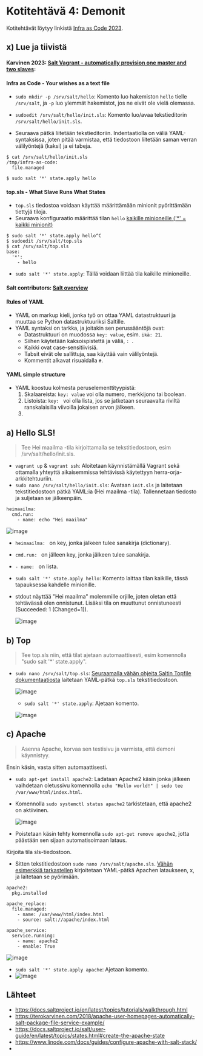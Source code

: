# Kotitehtävä 4: Demonit
Kotitehtävät löytyy linkistä [Infra as Code 2023](https://terokarvinen.com/2023/configuration-management-2023-autumn/).

## x) Lue ja tiivistä

#### Karvinen 2023: [Salt Vagrant - automatically provision one master and two slaves](https://terokarvinen.com/2023/salt-vagrant/#infra-as-code---your-wishes-as-a-text-file):

#### Infra as Code - Your wishes as a text file
- `sudo mkdir -p /srv/salt/hello`: Komento luo hakemiston `hello` tielle `/srv/salt`, ja `-p` luo ylemmät hakemistot, jos ne eivät ole vielä olemassa.
- `sudoedit /srv/salt/hello/init.sls`: Komento luo/avaa tekstieditorin `/srv/salt/hello/init.sls`.

- Seuraava pätkä liitetään tekstieditoriin. Indentaatiolla on väliä YAML-syntaksissa, joten pitää varmistaa, että tiedostoon liitetään saman verran välilyöntejä (kaksi) ja ei tabeja. 
```
$ cat /srv/salt/hello/init.sls
/tmp/infra-as-code:
  file.managed

$ sudo salt '*' state.apply hello
```

#### top.sls - What Slave Runs What States
- `top.sls` tiedostoa voidaan käyttää määrittämään minionit pyörittämään tiettyjä tiloja.
- Seuraava konfiguraatio määrittää tilan `hello` [kaikille minioneille ('*' = kaikki minionit)](https://docs.saltproject.io/en/latest/topics/tutorials/walkthrough.html)
```
$ sudo salt '*' state.apply hello^C
$ sudoedit /srv/salt/top.sls
$ cat /srv/salt/top.sls
base:
  '*':
    - hello
```
- `sudo salt '*' state.apply`: Tällä voidaan liittää tila kaikille minioneille.

#### Salt contributors: [Salt overview](https://docs.saltproject.io/salt/user-guide/en/latest/topics/overview.html#rules-of-yaml)

#### Rules of YAML
- YAML on markup kieli, jonka työ on ottaa YAML datastruktuuri ja muuttaa se Python datastruktuuriksi Saltille.
- YAML syntaksi on tarkka, ja joitakin sen perussääntöjä ovat:
  - Datastruktuuri on muodossa `key: value`, esim. `ikä: 21`.
  - Siihen käytetään kaksoispistettä ja väliä, `: `.
  - Kaikki ovat case-sensitiivisiä.
  - Tabsit eivät ole sallittuja, saa käyttää vain välilyöntejä.
  - Kommentit alkavat risuaidalla `#`.

#### YAML simple structure
- YAML koostuu kolmesta peruselementtityypistä:
  1. Skalaareista: `key: value` voi olla numero, merkkijono tai boolean.
  2. Listoista: `key: ` voi olla lista, jos se jatketaan seuraavalta riviltä ranskalaisilla viivoilla jokaisen arvon jälkeen.
  3. 

## a) Hello SLS!
> Tee Hei maailma -tila kirjoittamalla se tekstitiedostoon, esim /srv/salt/hello/init.sls.
- `vagrant up` & `vagrant ssh`: Aloitetaan käynnistämällä Vagrant sekä ottamalla yhteyttä aikaisemmissa tehtävissä käytettyyn herra-orja-arkkitehtuuriin.
- `sudo nano /srv/salt/hello/init.sls`: Avataan `init.sls` ja laitetaan tekstitiedostoon pätkä YAML:ia (Hei maailma -tila). Tallennetaan tiedosto ja suljetaan se jälkeenpäin. 
```
heimaailma:
  cmd.run:
    - name: echo "Hei maailma"
```
  ![image](https://github.com/16cats/Infra-as-Code-course/assets/97065659/f0fbfdce-882b-4741-b3c4-8f1afc50dac7)

  - `heimaailma: ` on key, jonka jälkeen tulee sanakirja (dictionary).
  - `cmd.run: ` on jälleen key, jonka jälkeen tulee sanakirja.
  - `- name: ` on lista.

- `sudo salt '*' state.apply hello`: Komento laittaa tilan kaikille, tässä tapauksessa kahdelle minionille.
- stdout näyttää "Hei maailma" molemmille orjille, joten oletan että tehtävässä olen onnistunut. Lisäksi tila on muuttunut onnistuneesti (Succeeded: 1 (Changed=1)).

  ![image](https://github.com/16cats/Infra-as-Code-course/assets/97065659/0bb2d2e7-9595-48b4-a5f7-e7f932203f16)

## b) Top
> Tee top.sls niin, että tilat ajetaan automaattisesti, esim komennolla "sudo salt '*' state.apply".
- `sudo nano /srv/salt/top.sls`: [Seuraamalla vähän ohjeita Saltin Topfile dokumentaatiosta](https://docs.saltproject.io/en/latest/ref/states/top.html) laitetaan YAML-pätkä `top.sls` tekstitiedostoon.
  
  ![image](https://github.com/16cats/Infra-as-Code-course/assets/97065659/2276f867-db64-4c93-a1fd-0639c4377262)

  - `sudo salt '*' state.apply`: Ajetaan komento. 

  ![image](https://github.com/16cats/Infra-as-Code-course/assets/97065659/e0ec5288-b81d-4357-8cc2-a0b767e81df2)

## c) Apache
> Asenna Apache, korvaa sen testisivu ja varmista, että demoni käynnistyy.

Ensin käsin, vasta sitten automaattisesti.
- `sudo apt-get install apache2`: Ladataan Apache2 käsin jonka jälkeen vaihdetaan oletussivu komennolla `echo "Hello world!" | sudo tee /var/www/html/index.html`.
- Komennolla `sudo systemctl status apache2` tarkistetaan, että apache2 on aktiivinen.

  ![image](https://github.com/16cats/Infra-as-Code-course/assets/97065659/6b6d8cea-52ae-4333-a6ee-15987bed60cf)

- Poistetaan käsin tehty komennolla `sudo apt-get remove apache2`, jotta päästään sen sijaan automatisoimaan lataus.

Kirjoita tila sls-tiedostoon.
- Sitten tekstitiedostoon `sudo nano /srv/salt/apache.sls`. [Vähän esimerkkiä tarkastellen](https://docs.saltproject.io/salt/user-guide/en/latest/topics/states.html#create-the-apache-state) kirjoitetaan YAML-pätkä Apachen lataukseen, x, ja laitetaan se pyörimään.
  
```
apache2:
  pkg.installed

apache_replace:
  file.managed:
    - name: /var/www/html/index.html
    - source: salt://apache/index.html

apache_service:
  service.running:
    - name: apache2
    - enable: True
```

  ![image](https://github.com/16cats/Infra-as-Code-course/assets/97065659/f30329c9-6ac1-4527-b3fe-059b81f91018)

- `sudo salt '*' state.apply apache`: Ajetaan komento.
- 
  ![image](https://github.com/16cats/Infra-as-Code-course/assets/97065659/5e11cb30-366b-4649-ae9f-b605a5f2a9f2)







## Lähteet
- https://docs.saltproject.io/en/latest/topics/tutorials/walkthrough.html
- https://terokarvinen.com/2018/apache-user-homepages-automatically-salt-package-file-service-example/
- https://docs.saltproject.io/salt/user-guide/en/latest/topics/states.html#create-the-apache-state
- https://www.linode.com/docs/guides/configure-apache-with-salt-stack/
- 
